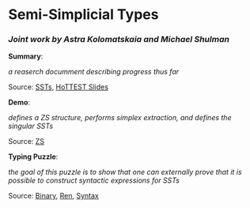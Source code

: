 # Semi-Simplicial Types

### *Joint work by Astra Kolomatskaia and Michael Shulman*

**Summary**:

*a reaserch documment describing progress thus far*

Source: [SSTs](SSTs.pdf), [HoTTEST Slides](HoTTESTslides.pdf)

**Demo**:

*defines a ZS structure, performs simplex extraction, and defines the singular SSTs*

Source: [ZS](ZS.agda)

**Typing Puzzle**:

*the goal of this puzzle is to show that one can externally prove that it is possible to construct syntactic expressions for SSTs*

Source: [Binary](Binary.agda), [Ren](Ren.agda), [Syntax](Syntax.agda)
